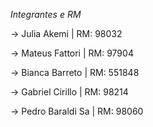 *Integrantes e RM*

-> Julia Akemi | RM: 98032

-> Mateus Fattori | RM: 97904

-> Bianca Barreto | RM: 551848

-> Gabriel Cirillo | RM: 98214

-> Pedro Baraldi Sa | RM: 98060
